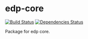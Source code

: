 # edp-core

[![Build Status](https://travis-ci.org/ecomfe/edp-core.png?branch=master)](https://travis-ci.org/ecomfe/edp-core) [![Dependencies Status](https://david-dm.org/ecomfe/edp-core.png)](https://david-dm.org/ecomfe/edp-core)


Package for edp core.
